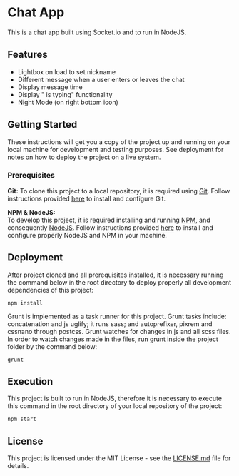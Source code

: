 # Chat App

This is a chat app built using Socket.io and to run in NodeJS.

## Features
* Lightbox on load to set nickname  
* Different message when a user enters or leaves the chat  
* Display message time  
* Display "<username> is typing" functionality  
* Night Mode (on right bottom icon)  

## Getting Started

These instructions will get you a copy of the project up and running on your local machine for development and testing purposes. See deployment for notes on how to deploy the project on a live system.

### Prerequisites

**Git:**
To clone this project to a local repository, it is required using [Git](https://git-scm.com/). Follow instructions provided [here](https://git-scm.com/downloads) to install and configure Git.

**NPM & NodeJS:**    
To develop this project, it is required installing and running [NPM](https://www.npmjs.com/), and consequently [NodeJS](https://nodejs.org/en/). Follow instructions provided [here](https://nodejs.org/en/download/) to install and configure properly NodeJS and NPM in your machine.

## Deployment

After project cloned and all prerequisites installed, it is necessary running the command below in the root directory to deploy properly all development dependencies of this project:

```
npm install
```

Grunt is implemented as a task runner for this project. Grunt tasks include: concatenation and js uglify; it runs sass; and autoprefixer, pixrem and cssnano through postcss. Grunt watches for changes in js and all scss files. In order to watch changes made in the files, run grunt inside the project folder by the command below:

```
grunt
```

## Execution

This project is built to run in NodeJS, therefore it is necessary to execute this command in the root directory of your local repository of the project:

```
npm start
```

## License

This project is licensed under the MIT License - see the [LICENSE.md](LICENSE.md) file for details.
